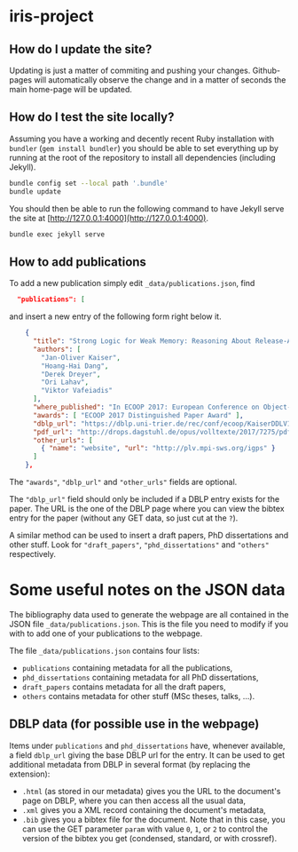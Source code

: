 # iris-project

## How do I update the site?

Updating is just a matter of commiting and pushing your changes. Github-pages will automatically observe the change and in a matter of seconds the main home-page will be updated. 

## How do I test the site locally?

Assuming you have a working and decently recent Ruby installation with `bundler` (`gem install bundler`) you should be able to set everything up by running at the root of the repository to install all dependencies (including Jekyll).
```bash
bundle config set --local path '.bundle'
bundle update
```
You should then be able to run the following command to have Jekyll serve the site at [http://127.0.0.1:4000](http://127.0.0.1:4000).
```bash
bundle exec jekyll serve
```

## How to add publications

To add a new publication simply edit `_data/publications.json`, find
```json
  "publications": [
```
and insert a new entry of the following form right below it.
```json
    {
      "title": "Strong Logic for Weak Memory: Reasoning About Release-Acquire Consistency in Iris",
      "authors": [
        "Jan-Oliver Kaiser",
        "Hoang-Hai Dang",
        "Derek Dreyer",
        "Ori Lahav",
        "Viktor Vafeiadis"
      ],
      "where_published": "In ECOOP 2017: European Conference on Object-Oriented Programming",
      "awards": [ "ECOOP 2017 Distinguished Paper Award" ],
      "dblp_url": "https://dblp.uni-trier.de/rec/conf/ecoop/KaiserDDLV17.html",
      "pdf_url": "http://drops.dagstuhl.de/opus/volltexte/2017/7275/pdf/LIPIcs-ECOOP-2017-17.pdf",
      "other_urls": [
        { "name": "website", "url": "http://plv.mpi-sws.org/igps" }
      ]
    },
```

The `"awards"`, `"dblp_url"` and `"other_urls"` fields are optional.

The `"dblp_url"` field should only be included if a DBLP entry exists for the paper. The URL is the one of the DBLP page where you can view the bibtex entry for the paper (without any GET data, so just cut at the `?`).

A similar method can be used to insert a draft papers, PhD dissertations and other stuff. Look for `"draft_papers"`, `"phd_dissertations"` and `"others"` respectively.

# Some useful notes on the JSON data

The bibliography data used to generate the webpage are all contained in the
JSON file `_data/publications.json`. This is the file you need to modify if
you with to add one of your publications to the webpage.

The file `_data/publications.json` contains four lists:
- `publications` containing metadata for all the publications,
- `phd_dissertations` containing metadata for all PhD dissertations,
- `draft_papers` contains metadata for all the draft papers,
- `others` contains metadata for other stuff (MSc theses, talks, ...).

## DBLP data (for possible use in the webpage)

Items under `publications` and `phd_dissertations` have, whenever available, a
field `dblp_url` giving the base DBLP url for the entry. It can be used to get
additional metadata from DBLP in several format (by replacing the extension):
- `.html` (as stored in our metadata) gives you the URL to the document's page
  on DBLP, where you can then access all the usual data,
- `.xml` gives you a XML record containing the document's metadata,
- `.bib` gives you a bibtex file for the document. Note that in this case, you
  can use the GET parameter `param` with value `0`, `1`, or `2` to control the
  version of the bibtex you get (condensed, standard, or with crossref).

